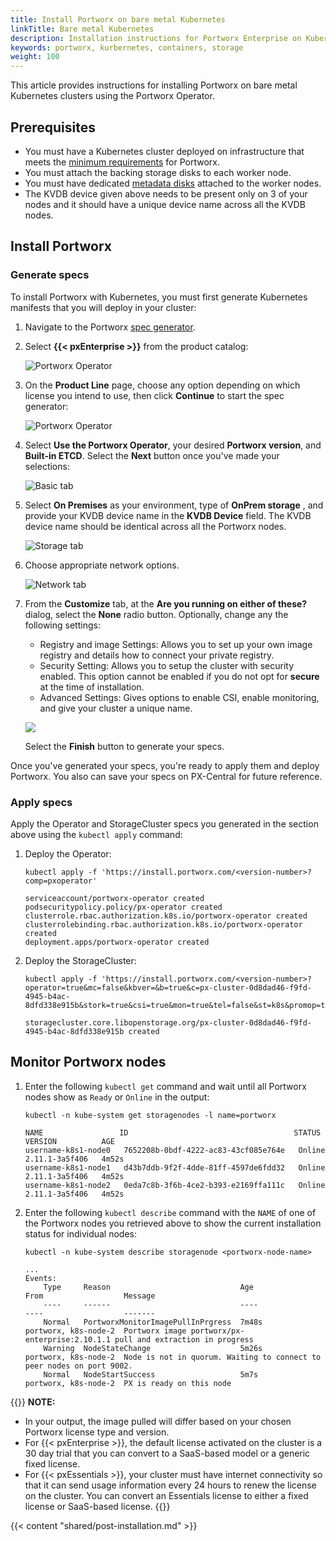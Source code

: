 ```yaml
---
title: Install Portworx on bare metal Kubernetes
linkTitle: Bare metal Kubernetes
description: Installation instructions for Portworx Enterprise on Kubernetes running on bare metal infrastructure
keywords: portworx, kurbernetes, containers, storage
weight: 100
---
```


This article provides instructions for installing Portworx on bare metal Kubernetes clusters using the Portworx Operator.

## Prerequisites

* You must have a Kubernetes cluster deployed on infrastructure that meets the [minimum requirements](https://docs.portworx.com/start-here-installation/) for Portworx.
* You must attach the backing storage disks to each worker node.
* You must have dedicated [metadata disks](https://docs.portworx.com/concepts/internal-kvdb/) attached to the worker nodes. 
* The KVDB device given above needs to be present only on 3 of your nodes and it should have a unique device name across all the KVDB nodes. <!-- does unique here mean the same across all nodes, or a unique name on each node? Also, is this referring to the "metadata disks"? If not, why does it say "given above"? -->


## Install Portworx

### Generate specs

To install Portworx with Kubernetes, you must first generate Kubernetes manifests that you will deploy in your cluster:

1. Navigate to the Portworx [spec generator](https://central.portworx.com/specGen/wizard).


2. Select **{{< pxEnterprise >}}** from the product catalog:

    ![Portworx Operator](/img/install-shared/product-catalog.png)

3. On the **Product Line** page, choose any option depending on which license you intend to use, then click **Continue** to start the spec generator:

    ![Portworx Operator](/img/install-shared/product-line.png)


4. Select **Use the Portworx Operator**, your desired **Portworx version**, and **Built-in ETCD**. Select the **Next** button once you've made your selections:

    <!-- this screenshot shows built-in, do we want to push people to use that?  -->

    ![Basic tab](/img/install-shared/basic.png)


5. Select **On Premises** as your environment, type of **OnPrem storage** <!-- as scan disks? -->, and provide your KVDB device name in the **KVDB Device** field. The KVDB device name should be identical across all the Portworx nodes. <!-- what does this mean? active voice would clear this up. who is performing the action here? the user? Portworx? -->

    <!-- 
    The journaling devices can be ignored on baremetal if the devices used for Data storage is SSD/NVME / Or coming from FC whose back-end is also SSD/NVME storage.

    The minimum kvdb disk size is 64GB and even though we use only 3 node for internal KVDB, It is recommended to have at least 5 nodes with 64GB disk provisioned for seamless KVDB fail-over in case of node failures.
    
    The author missed the Manually specify disk option in the screenshot.
    In this case, the user has to pre-provison the disks to be used with Portworx and KVDB.
    The user-friendly disk names such as /dev/sda should be same across the nodes that will be part of Portworx.

    Automatically Scan disk option is used assuming the user as already assigned the disks that will be used by PX for data storage and KVDB and cannot keep the user friendly names same across all the nodes in the cluster. This also makes user to easily replace/add the disks in future. 
    -->

    ![Storage tab](/img/kubernetes-bare-metal/image2.png)


6. Choose appropriate network options.

    <!-- I need something more than "Choose appropriate network options." -->
    <!-- Data & Mgmt Network can also accept interfaces such as eth0, eth1 OR even bond interfaces such as bond0 and bond1 if user has configured. Details regarding the use of custom Port ranges is missing. -->

    ![Network tab](/img/install-shared/network-default.png)


7. From the **Customize** tab, at the **Are you running on either of these?** dialog, select the **None** radio button. Optionally, change any the following settings: 

    * Registry and image Settings: Allows you to set up your own image registry and details how to connect your private registry.
    * Security Setting: Allows you to setup the cluster with security enabled. This option cannot be enabled if you do not opt for **secure** at the time of installation.
    * Advanced Settings: Gives options to enable CSI, enable monitoring, and give your cluster a unique name.

    ![](/img/kubernetes-bare-metal/image7.png)

    Select the **Finish** button to generate your specs.

Once you've generated your specs, you're ready to apply them and deploy Portworx. You also can save your specs on PX-Central for future reference. 

### Apply specs

Apply the Operator and StorageCluster specs you generated in the section above using the `kubectl apply` command:

1. Deploy the Operator:

    ```text
    kubectl apply -f 'https://install.portworx.com/<version-number>?comp=pxoperator'
    ```
    ```output
    serviceaccount/portworx-operator created
    podsecuritypolicy.policy/px-operator created
    clusterrole.rbac.authorization.k8s.io/portworx-operator created
    clusterrolebinding.rbac.authorization.k8s.io/portworx-operator created
    deployment.apps/portworx-operator created
    ```

2. Deploy the StorageCluster:

    ```text
    kubectl apply -f 'https://install.portworx.com/<version-number>?operator=true&mc=false&kbver=&b=true&c=px-cluster-0d8dad46-f9fd-4945-b4ac-8dfd338e915b&stork=true&csi=true&mon=true&tel=false&st=k8s&promop=true'
    ```
    ```output
    storagecluster.core.libopenstorage.org/px-cluster-0d8dad46-f9fd-4945-b4ac-8dfd338e915b created
    ```

## Monitor Portworx nodes

<!-- these aren't pods, are they? they're storageNode objects. -->

1. Enter the following `kubectl get` command and wait until all Portworx nodes show as `Ready` or `Online` in the output:

    ```text
    kubectl -n kube-system get storagenodes -l name=portworx
    ```
    ```output
    NAME                 ID                                     STATUS   VERSION          AGE
    username-k8s1-node0   7652208b-0bdf-4222-ac83-43cf085e764e   Online   2.11.1-3a5f406   4m52s
    username-k8s1-node1   d43b7ddb-9f2f-4dde-81ff-4597de6fdd32   Online   2.11.1-3a5f406   4m52s
    username-k8s1-node2   0eda7c8b-3f6b-4ce2-b393-e2169ffa111c   Online   2.11.1-3a5f406   4m52s
    ```

2. Enter the following `kubectl describe` command with the `NAME` of one of the Portworx nodes you retrieved above to show the current installation status for individual nodes:

    ```text
    kubectl -n kube-system describe storagenode <portworx-node-name>
    ```
    ```output
    ...
    Events:
        Type     Reason                             Age                     From                  Message
        ----     ------                             ----                    ----                  -------
        Normal   PortworxMonitorImagePullInPrgress  7m48s                   portworx, k8s-node-2  Portworx image portworx/px-enterprise:2.10.1.1 pull and extraction in progress
        Warning  NodeStateChange                    5m26s                   portworx, k8s-node-2  Node is not in quorum. Waiting to connect to peer nodes on port 9002.
        Normal   NodeStartSuccess                   5m7s                    portworx, k8s-node-2  PX is ready on this node
    ```

{{<info>}}
**NOTE:** 

* In your output, the image pulled will differ based on your chosen Portworx license type and version.
* For {{< pxEnterprise >}}, the default license activated on the cluster is a 30 day trial that you can convert to a SaaS-based model or a generic fixed license.
* For {{< pxEssentials >}}, your cluster must have internet connectivity so that it can send usage information every 24 hours to renew the license on the cluster. You can convert an Essentials license to either a fixed license or SaaS-based license.
{{</info>}}

{{< content "shared/post-installation.md" >}}

<!-- {{< content "shared/portworx-install-with-kubernetes-post-install.md" >}} -->

<!-- 
Storage operations
 
Stateful applications on Kubernetes
 
Operate and Maintain 
-->